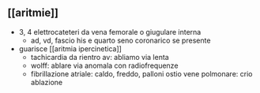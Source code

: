 ## [[aritmie]]
- 3, 4 elettrocateteri da vena femorale o giugulare interna
	- ad, vd, fascio his e quarto seno coronarico se presente
- guarisce [[aritmia ipercinetica]]
	- tachicardia da rientro av: abliamo via lenta
	- wolff: ablare via anomala con radiofrequenze
	- fibrillazione atriale: caldo, freddo, palloni ostio vene polmonare: crio ablazione